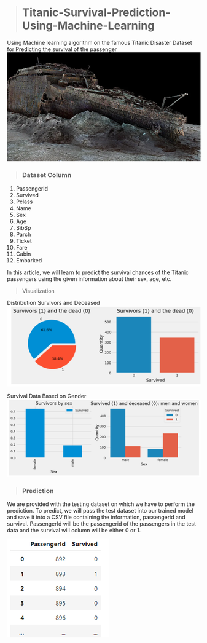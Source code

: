 > # Titanic-Survival-Prediction-Using-Machine-Learning
Using Machine learning algorithm on the famous Titanic Disaster Dataset for Predicting the survival of the passenger
![Titenic](https://github.com/deepakkush02/Titanic-Survival-Prediction-Using-Machine-Learning/blob/main/titenik.png)

> ### Dataset Column
  1. PassengerId
  2. Survived
  3. Pclass
  4. Name
  5. Sex
  6. Age
  7. SibSp
  8. Parch
  9. Ticket
  10. Fare
  11. Cabin
  12. Embarked

 In this article, we will learn to predict the survival chances of the Titanic passengers using the given information about their sex, age, etc.
 > Visualization

   Distribution Survivors and Deceased
    ![Distribution Survivors and Deceased](https://github.com/deepakkush02/Titanic-Survival-Prediction-Using-Machine-Learning/blob/main/Distribution%20Of%20Survivors%20and%20Deceased.png)

   Survival Data Based on Gender
    ![](https://github.com/deepakkush02/Titanic-Survival-Prediction-Using-Machine-Learning/blob/main/Survival%20Data%20Based%20on%20Gender.png)

> ### Prediction
We are provided with the testing dataset on which we have to perform the prediction. To predict, we will pass the test dataset into our trained model and save it into a CSV file containing the information, passengerid and survival. PassengerId will be the passengerid of the passengers in the test data and the survival will column will be either 0 or 1.

![](https://github.com/deepakkush02/Titanic-Survival-Prediction-Using-Machine-Learning/blob/main/Pred.png)
